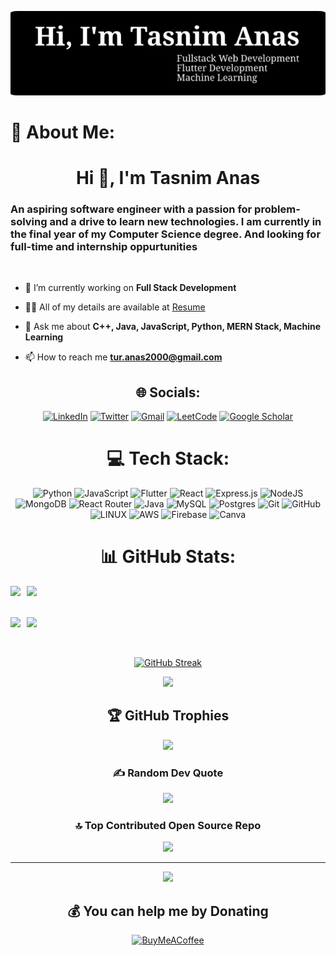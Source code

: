 <div align="center">

![Header](./github-header-image.png)

</div>

# 💫 About Me:

<h1 align="center">Hi 👋, I'm Tasnim Anas</h1>
<h3 align="left">An aspiring software engineer with a passion for problem-solving and a drive to learn new technologies. I am currently in the final year of my Computer Science degree. And looking for full-time and internship oppurtunities</h3>
<br/>

- 🌱 I’m currently working on **Full Stack Development**

- 👨‍💻 All of my details are available at <a href="https://drive.google.com/file/d/1URMf5X-MyYYsySYP_rUqmgkyk8toOMJb/view?usp=drive_link" target="_blank">Resume</a>

- 💬 Ask me about **C++, Java, JavaScript, Python, MERN Stack, Machine Learning**

- 📫 How to reach me **tur.anas2000@gmail.com**

<div align="center">

## 🌐 Socials:

<div align="center">

[![LinkedIn](https://img.shields.io/badge/linkedin-%230077B5.svg?style=for-the-badge&logo=linkedin&logoColor=white)](https://linkedin.com/in/tasnimanas) [![Twitter](https://img.shields.io/badge/Twitter-%231DA1F2.svg?style=for-the-badge&logo=Twitter&logoColor=white)](https://twitter.com/imtasnimanas) [![Gmail](https://img.shields.io/badge/Gmail-D14836?style=for-the-badge&logo=gmail&logoColor=white)](mailto:tranas1818@gmail.com) [![LeetCode](https://img.shields.io/badge/LeetCode-black?style=for-the-badge&logo=leetcode&logoColor=yellow)](https://leetcode.com/tasnimanas/) [![Google Scholar](https://img.shields.io/badge/Google%20Scholar-4285F4?style=for-the-badge&logo=google-scholar&logoColor=white)](https://scholar.google.com/citations?user=UPwnJoMAAAAJ)

</div>

# 💻 Tech Stack:

<div align="center">

![Python](https://img.shields.io/badge/Python-%23323330.svg?style=for-the-badge&logo=python&logoColor=%23F7DF1E) ![JavaScript](https://img.shields.io/badge/javascript-%23323330.svg?style=for-the-badge&logo=javascript&logoColor=%23F7DF1E) ![Flutter](https://img.shields.io/badge/Flutter-%23323330.svg?style=for-the-badge&logo=flutter&logoColor=blue) ![React](https://img.shields.io/badge/react-%2320232a.svg?style=for-the-badge&logo=react&logoColor=%2361DAFB) ![Express.js](https://img.shields.io/badge/express.js-%23404d59.svg?style=for-the-badge&logo=express&logoColor=%2361DAFB) ![NodeJS](https://img.shields.io/badge/node.js-6DA55F?style=for-the-badge&logo=node.js&logoColor=white) ![MongoDB](https://img.shields.io/badge/MongoDB-%234ea94b.svg?style=for-the-badge&logo=mongodb&logoColor=white) ![React Router](https://img.shields.io/badge/React_Router-CA4245?style=for-the-badge&logo=react-router&logoColor=white) ![Java](https://img.shields.io/badge/java-%23ED8B00.svg?style=for-the-badge&logo=java&logoColor=white) ![MySQL](https://img.shields.io/badge/mysql-%2300f.svg?style=for-the-badge&logo=mysql&logoColor=white) ![Postgres](https://img.shields.io/badge/postgres-%23316192.svg?style=for-the-badge&logo=postgresql&logoColor=white) ![Git](https://img.shields.io/badge/git-%23F05033.svg?style=for-the-badge&logo=git&logoColor=white) ![GitHub](https://img.shields.io/badge/github-%23121011.svg?style=for-the-badge&logo=github&logoColor=white) ![LINUX](https://img.shields.io/badge/Linux-FCC624?style=for-the-badge&logo=linux&logoColor=black) ![AWS](https://img.shields.io/badge/AWS-%23FF9900.svg?style=for-the-badge&logo=amazon-aws&logoColor=white) ![Firebase](https://img.shields.io/badge/firebase-%23039BE5.svg?style=for-the-badge&logo=firebase) ![Canva](https://img.shields.io/badge/Canva-%2300C4CC.svg?style=for-the-badge&logo=Canva&logoColor=white)

</div>

# 📊 GitHub Stats:

<div style="display: flex; flex-direction: row;">
    <img src="http://github-profile-summary-cards.vercel.app/api/cards/stats?username=tasnimanas&theme=vision_friendly_dark" style="margin-right: 10px;">
    <img src="http://github-profile-summary-cards.vercel.app/api/cards/productive-time?username=tasnimanas&theme=vision_friendly_dark&utcOffset=8">
</div>

<br/>
<br/>

<div style="display: flex; flex-direction: row;">
    <img src="http://github-profile-summary-cards.vercel.app/api/cards/repos-per-language?username=tasnimanas&theme=vision_friendly_dark" style="margin-right: 10px;">
    <img src="http://github-profile-summary-cards.vercel.app/api/cards/most-commit-language?username=tasnimanas&theme=vision_friendly_dark">
</div>

<br/>
<br/>

[![GitHub Streak](https://github-readme-streak-stats.herokuapp.com?user=tasnimanas&theme=highcontrast&border_radius=10)](https://git.io/streak-stats)

![](http://github-profile-summary-cards.vercel.app/api/cards/profile-details?username=tasnimanas&theme=vision_friendly_dark)

## 🏆 GitHub Trophies

![](https://github-profile-trophy.vercel.app/?username=tasnimanas&theme=radical&no-frame=false&no-bg=true&margin-w=4)

### ✍️ Random Dev Quote

![](https://quotes-github-readme.vercel.app/api?type=horizontal&theme=radical)

### 🔝 Top Contributed Open Source Repo

![](https://github-contributor-stats.vercel.app/api?username=tasnimanas&limit=5&theme=dark&combine_all_yearly_contributions=true)

---

[![](https://visitcount.itsvg.in/api?id=tasnimanas&icon=4&color=4)](https://visitcount.itsvg.in)

## 💰 You can help me by Donating

[![BuyMeACoffee](https://img.shields.io/badge/Buy%20Me%20a%20Coffee-ffdd00?style=for-the-badge&logo=buy-me-a-coffee&logoColor=black)](https://buymeacoffee.com/tasnimanas)

</div>
